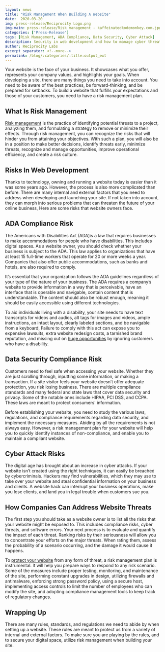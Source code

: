 ```yaml
---
layout: news
title: "Risk Management When Building A Website"
date:  2020-03-20
img: press-release/Reciprocity Logo.png
img-main: press-release/Risk management - kaffeinatedkodemonkey.com.jpg
categories: ['Press-Release']
tags: [Risk Management, ADA Compliance, Data Security, Cyber Attack]
description: Security in web development and how to manage cyber threats using risk management.
author: Reciprocity Labs
excerpt_separator: <!--more-->
permalink: /blog/:categories/:title:output_ext
---
```



<p>Your website is the face of your business. It showcases what you offer, represents your company values, and highlights your goals. When developing a site, there are many things you need to take into account. You need to be aware of the best practices, be forward-thinking, and be prepared for setbacks. To build a website that fulfills your expectations and those of your customers, you need to have a risk management plan.</p>

<h2>What Is Risk Management</h2>

<p><a href="https://reciprocitylabs.com/resources/what-are-the-benefits-of-integrated-risk-management/">Risk management</a> is the practice of identifying potential threats to a project, analyzing them, and formulating a strategy to remove or minimize their effects. Through risk management, you can recognize the risks that will hinder you from attaining your objectives. With such a plan, you will also be in a position to make better decisions, identify threats early, minimize threats, recognize and manage opportunities, improve operational efficiency, and create a risk culture.</p>

<h2>Risks In Web Development</h2>

<p>Thanks to technology, owning and running a website today is easier than it was some years ago. However, the process is also more complicated than before. There are many internal and external factors that you need to address when developing and launching your site. If not taken into account, they can morph into serious problems that can threaten the future of your online business, Here are some risks that website owners face.</p>

<!--more-->

<h2>ADA Compliance Risk</h2>

<p>The Americans with Disabilities Act (ADA)is a law that requires businesses to make accommodations for people who have disabilities. This includes digital spaces. As a website owner, you should check whether your business is subject to the ADA. This law applies to organizations that have at least 15 full-time workers that operate for 20 or more weeks a year. Companies that also offer public accommodations, such as banks and hotels, are also required to comply.</p>

<p>It’s essential that your organization follows the ADA guidelines regardless of your type of the nature of your business. The ADA requires a company’s website to provide information in a way that is perceivable, have an interface that is operable and navigable, contain content that is understandable. The content should also be robust enough, meaning it should be easily accessible using different technologies.</p>

<p>To aid individuals living with a disability, your site needs to have text transcripts for videos and audios, alt tags for images and videos, ample instructions, an intact layout, clearly labeled sections, and be navigable from a keyboard, Failure to comply with this act can expose you to expensive lawsuits, extra website redesign costs, a tarnished brand reputation, and missing out on <a href="https://www.forbes.com/sites/brucelee/2016/11/02/an-overlooked-and-growing-market-people-with-disabilities/#70feff712ab0" target="blank">huge opportunities</a> by ignoring customers who have a disability.</p>

<h2>Data Security Compliance Risk</h2>

<p>Customers need to feel safe when accessing your website. Whether they are just scrolling through, inputting some information, or making a transaction. If a site visitor feels your website doesn’t offer adequate protection, you risk losing business. There are multiple compliance standards and many federal and state laws that cover data security and privacy. Some of the notable ones include HIPAA, PCI DSS, and CCPA. These laws are meant to protect consumers' information.</p>

<p>Before establishing your website, you need to study the various laws, regulations, and compliance requirements regarding data security, and implement the necessary measures. Abiding by all the requirements is not always easy. However, a risk management plan for your website will help you to quickly identify instances of non-compliance, and enable you to maintain a compliant website.</p>

<h2>Cyber Attack Risks</h2>

<p>The digital age has brought about an increase in cyber attacks. If your website isn’t created using the right techniques, it can easily be breached by cybercriminals. Hackers may find vulnerabilities, which they may use to take over your website and steal confidential information on your business and clients. A website hack can interrupt your business operations, make you lose clients, and land you in legal trouble when customers sue you.</p>

<h2>How Companies Can Address Website Threats</h2>

<p>The first step you should take as a website owner is to list all the risks that your website might be exposed to. This includes compliance risks, cyber threats, and software errors. Your next process is to evaluate and quantify the impact of each threat. Ranking risks by their seriousness will allow you to concentrate your efforts on the major threats. When rating them, assess the probability of a scenario occurring, and the damage it would cause it happens.</p>

<p>To <a href="https://www.techradar.com/how-to/how-to-evaluate-and-improve-your-websites-security" target="blank">protect your website</a> from any form of threat, a risk management plan is instrumental. It will help you prepare ways to respond to any risk scenario. Some of the measures include proper testing, monitoring, and maintenance of the site, performing constant upgrades in design, utilizing firewalls and antimalware, enforcing strong password policy, using a secure host, implementing access controls to limit the number of employees who can modify the site, and adopting compliance management tools to keep track of regulatory changes.</p>

<h2>Wrapping Up</h2>

<p>There are many rules, standards, and regulations we need to abide by when setting up a website. These rules are meant to protect us from a variety of internal and external factors. To make sure you are playing by the rules, and to secure your digital space, utilize risk management when building your site.</p>
